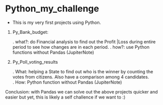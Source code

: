 # Python_my_challenge
 - This is my very first projects using Python. 

1. Py_Bank_budget: 

    . what?: do Financial analysis to find out the Profit |Loss during entire period to see how changes are in each period. 
    . how?: use Python functions without Pandas (JupiterNote)

2. Py_Poll_voting_results
    
    . What: helping a State to find out who is the winner by counting the votes from citizens. Also have a comparison among 4 candidates.  
    . How: Python function without Pandas (JupiterNote)

Conclusion: with Pandas we can solve out the above projects quicker and easier but yet, this is likely a self challence if we want to :) 
